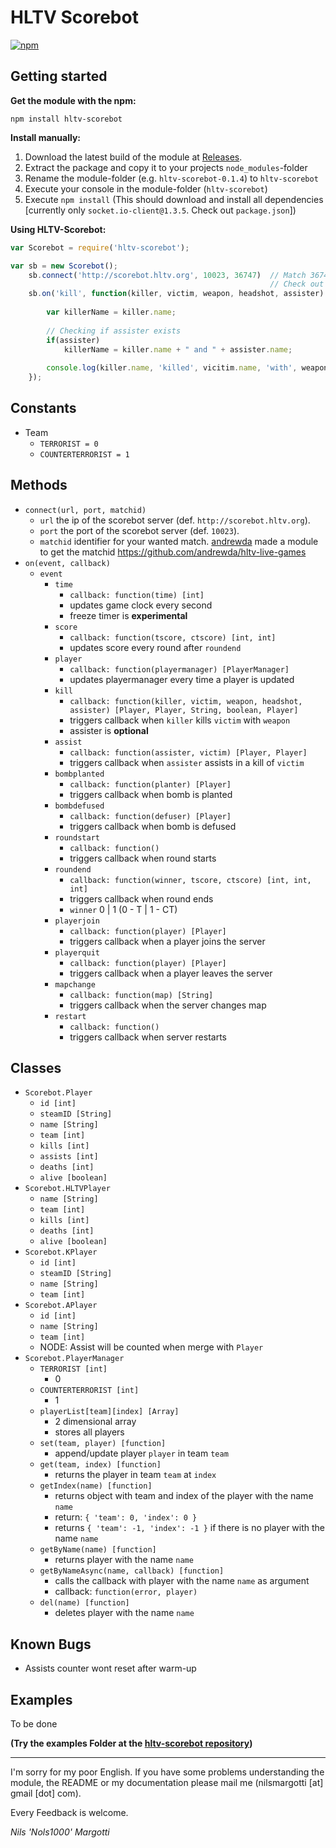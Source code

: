 # HLTV Scorebot

[![npm](https://img.shields.io/npm/v/npm.svg)](https://www.npmjs.com/package/hltv-scorebot)

## Getting started

**Get the module with the npm:**
```
npm install hltv-scorebot
```

**Install manually:**

1. Download the latest build of the module at [Releases](https://github.com/Nols1000/hltv-scorebot/releases).
2. Extract the package and copy it to your projects `node_modules`-folder
3. Rename the module-folder (e.g. `hltv-scorebot-0.1.4`) to `hltv-scorebot`
4. Execute your console in the module-folder (`hltv-scorebot`)
5. Execute `npm install` (This should download and install all dependencies [currently only `socket.io-client@1.3.5`. Check out `package.json`]) 

**Using HLTV-Scorebot:**
```javascript
var Scorebot = require('hltv-scorebot');

var sb = new Scorebot();
    sb.connect('http://scorebot.hltv.org', 10023, 36747)  // Match 36747 was CLG vs eBettle at ESL One Cologne 2015
                                                          // Check out the helper-branch for example data
    sb.on('kill', function(killer, victim, weapon, headshot, assister) {
        
        var killerName = killer.name;
        
        // Checking if assister exists
        if(assister)
            killerName = killer.name + " and " + assister.name;  
        
        console.log(killer.name, 'killed', vicitim.name, 'with', weapon, headshot ? 'headshot' : '');
    });
```

## Constants

- Team
  - `TERRORIST = 0`
  - `COUNTERTERRORIST = 1`

## Methods

- `connect(url, port, matchid)`
    - `url` the ip of the scorebot server (def. `http://scorebot.hltv.org`).
    - `port` the port of the scorebot server (def. `10023`).
    - `matchid` identifier for your wanted match. [andrewda](https://github.com/andrewda) made a module to get the matchid <https://github.com/andrewda/hltv-live-games>
- `on(event, callback)`
    - `event`
       - `time`
          - `callback: function(time) [int]`
          - updates game clock every second 
          - freeze timer is **experimental**
       - `score`
          - `callback: function(tscore, ctscore) [int, int]`
          - updates score every round after `roundend`
       - `player`
          - `callback: function(playermanager) [PlayerManager]`
          - updates playermanager every time a player is updated
       - `kill`
          - `callback: function(killer, victim, weapon, headshot, assister) [Player, Player, String, boolean, Player]`
          - triggers callback when `killer` kills `victim` with `weapon`
          - assister is **optional**
       - `assist`
          - `callback: function(assister, victim) [Player, Player]`
          - triggers callback when `assister` assists in a kill of `victim`
       - `bombplanted`
          - `callback: function(planter) [Player]`
          - triggers callback when bomb is planted
       - `bombdefused`
          - `callback: function(defuser) [Player]`
          - triggers callback when bomb is defused
       - `roundstart`
          - `callback: function()`
          - triggers callback when round starts
       - `roundend`
          - `callback: function(winner, tscore, ctscore) [int, int, int]`
          - triggers callback when round ends
          - `winner` 0 | 1 (0 - T | 1 - CT)
       - `playerjoin`
          - `callback: function(player) [Player]`
          - triggers callback when a player joins the server
       - `playerquit`
          - `callback: function(player) [Player]`
          - triggers callback when a player leaves the server
       - `mapchange`
          - `callback: function(map) [String]`
          - triggers callback when the server changes map
       - `restart`
          - `callback: function()`
          - triggers callback when server restarts

## Classes

- `Scorebot.Player`
  - `id [int]`
  - `steamID [String]`
  - `name [String]`
  - `team [int]`
  - `kills [int] `
  - `assists [int]`
  - `deaths [int]`
  - `alive [boolean]`
- `Scorebot.HLTVPlayer`
  - `name [String]`
  - `team [int]`
  - `kills [int] `
  - `deaths [int]`
  - `alive [boolean]`
- `Scorebot.KPlayer`
  - `id [int]`
  - `steamID [String]`
  - `name [String]`
  - `team [int]`
- `Scorebot.APlayer`
  - `id [int]`
  - `name [String]`
  - `team [int]`
  - NODE: Assist will be counted when merge with `Player`
- `Scorebot.PlayerManager`
  - `TERRORIST [int]`
    - 0
  - `COUNTERTERRORIST [int]`
    - 1
  - `playerList[team][index] [Array]`
    - 2 dimensional array
    - stores all players
  - `set(team, player) [function]`
    - append/update player `player` in team `team`
  - `get(team, index) [function]`
    - returns the player in team `team` at `index`
  - `getIndex(name) [function]`
    - returns object with team and index of the player with the name `name`
    - return: `{ 'team': 0, 'index': 0 }`
    - returns `{ 'team': -1, 'index': -1 }` if there is no player with the name `name`
  - `getByName(name) [function]`
    - returns player with the name `name`
  - `getByNameAsync(name, callback) [function]`
    - calls the callback with player with the name `name` as argument
    - callback: `function(error, player)`
  - `del(name) [function]`
    - deletes player with the name `name`


## Known Bugs

- Assists counter wont reset after warm-up

## Examples

To be done 

**(Try the examples Folder at the [hltv-scorebot repository](https://github.com/Nols1000/hltv-scorebot))**

---

I'm sorry for my poor English. If you have some problems understanding the module, the README or my documentation please mail me (nilsmargotti [at] gmail [dot] com).

Every Feedback is welcome.

*Nils 'Nols1000' Margotti*
